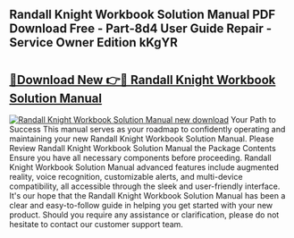## Randall Knight Workbook Solution Manual PDF Download Free - Part-8d4 User Guide Repair - Service Owner Edition kKgYR

# <h2><a href="http://bc52313.oget.top/?id=Randall+Knight+Workbook+Solution+Manual">🔗Download New 👉🔴 Randall Knight Workbook Solution Manual</a></h2>

[![Randall Knight Workbook Solution Manual new download](https://i.imgur.com/5g1atiW.png)](http://bc52313.oget.top/?id=Randall+Knight+Workbook+Solution+Manual)
Your Path to Success This manual serves as your roadmap to confidently operating and maintaining your new Randall Knight Workbook Solution Manual. Please Review Randall Knight Workbook Solution Manual the Package Contents Ensure you have all necessary components before proceeding. Randall Knight Workbook Solution Manual advanced features include augmented reality, voice recognition, customizable alerts, and multi-device compatibility, all accessible through the sleek and user-friendly interface. It's our hope that the Randall Knight Workbook Solution Manual has been a clear and easy-to-follow guide in helping you get started with your new product. Should you require any assistance or clarification, please do not hesitate to contact our customer support team.

